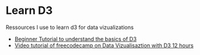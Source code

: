 # Learn D3
Ressources I use to learn d3 for data vizualizations

- [Beginner Tutorial to understand the basics of D3](https://www.tutorialsteacher.com/d3js)
- [Video tutorial of freecodecamp on Data Vizualisaztion with D3 12 hours](https://youtu.be/_8V5o2UHG0E) 
